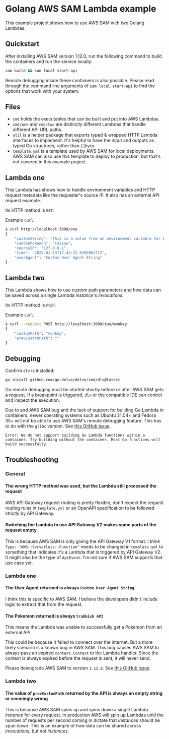 # Golang AWS SAM Lambda example
This example project shows how to use AWS SAM with two Golang Lambdas.

## Quickstart
After installing AWS SAM version 1.12.0, run the following command to build the containers and run the service locally:
```bash
sam build && sam local start-api
```

Remote debugging inside these containers is also possible. Please read through the command line arguments
of `sam local start-api` to find the options that work with your system.

## Files
* `cmd` holds the executables that can be built and put into AWS Lambdas.
* `cmd/one` and `cmd/two` are distinctly different Lambdas that handle different API URL paths.
* `util` is a helper package that exports typed & wrapped HTTP Lambda interfaces to implement. It's helpful to have the
  input and outputs as typed Go structures, rather than `[]byte`.
* `template.yml` is a template used by AWS SAM for local deployments. AWS SAM can also use this template to deploy to
  production, but that's not covered in this example project.

## Lambda one
This Lambda has shows how to handle environment variables and HTTP request metadata like the requester's source IP. It
also has an external API request example.

Its HTTP method is `GET`.

Example `curl`:
```bash
$ curl http://localhost:3000/one
{
    "customString": "This is a value from an environment variable for Lambda one.",
    "randomPokemon": "raikou",
    "sourceIP": "127.0.0.1",
    "time": "2022-01-13T17:42:22.839696271Z",
    "userAgent": "Custom User Agent String"
}
```

## Lambda two
This Lambda shows how to use custom path parameters and how data can be saved across a single Lambda _instance_'s
_invocations_.

Its HTTP method is `POST`.

Example `curl`:
```bash
$ curl --request POST http://localhost:3000/two/monkey
{
    "customPath": "monkey",
    "prevCustomPath": ""
}
```

## Debugging
Confirm `dlv` is installed:
```bash
go install github.com/go-delve/delve/cmd/dlv@latest
```

Go remote debugging must be started shortly before or after AWS SAM gets a request. If a breakpoint is triggered, `dlv`
or the compatible IDE can control and inspect the execution.

Due to and AWS SAM bug and the lack of support for building Go Lambda in containers, newer operating systems such as
Ubuntu 21.04+ and Fedora 35+ will not be able to use AWS SAM's remote debugging feature. This has to do with the
`glibc` version. See [this GitHub issue](https://github.com/aws/aws-sam-cli/issues/2294).

`Error: We do not support building Go Lambda functions within a container. Try building without the container. Most Go functions will build successfully.`

## Troubleshooting
### General
#### The wrong HTTP method was used, but the Lambda still processed the request
AWS API Gateway request routing is pretty flexible, don't expect the request routing rules in `template.yml` or an
OpenAPI specification to be followed strictly by API Gateway.

#### Switching the Lambda to use API Gateway V2 makes some parts of the request empty
This is because AWS SAM is only giving the API Gateway V1 format. I _think_ `Type: "AWS::Serverless::Function"` needs to
be changed in `template.yml` to something that indicates it's a Lambda that is triggered by API Gateway V2. It might
also be the type of `ApiEvent`. I'm not sure if AWS SAM supports that use case yet.

### Lambda one
#### The User Agent returned is always `Custom User Agent String`
I think this is specific to AWS SAM. I believe the developers didn't include logic to extract that from the request.

#### The Pokemon returned is always `trubbish API`
This means the Lambda was unable to successfully get a Pokemon from an external API.

This could be because it failed to connect over the internet. But a more likely scenario is a known bug in AWS SAM. This
bug causes AWS SAM to always pass an expired `context.Context` to the Lambda handler. Since the context is always
expired before the request is sent, it will never send.

Please downgrade AWS SAM to version `1.12.0`.
See [this GitHub issue](https://github.com/aws/aws-sam-cli/issues/2510#issuecomment-827497820).

### Lambda two
#### The value of `prevCustomPath` returned by the API is always an empty string or seemingly wrong
This is because AWS SAM spins up and spins down a single Lambda _instance_ for every request. In production AWS will
spin up Lambdas until the number of requests per second coming in dictate that _instances_ should be spun down. This is
an example of how data can be shared across _invocations_, but not _instances_.
